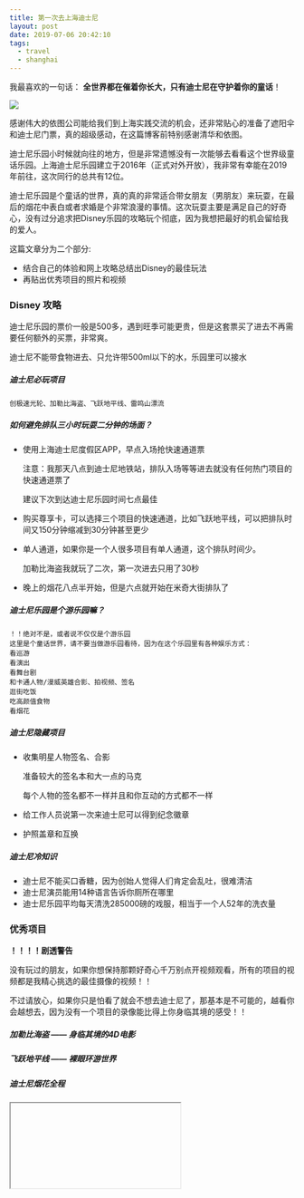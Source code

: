```yaml
---
title: 第一次去上海迪士尼
layout: post
date: 2019-07-06 20:42:10
tags:
  - travel
  - shanghai
---
```


我最喜欢的一句话：	**全世界都在催着你长大，只有迪士尼在守护着你的童话**！

![](https://saferman.github.io/gallery/assets/img/disney/disney.jpeg)

感谢伟大的依图公司能给我们到上海实践交流的机会，还非常贴心的准备了遮阳伞和迪士尼门票，真的超级感动，在这篇博客前特别感谢清华和依图。

迪士尼乐园小时候就向往的地方，但是非常遗憾没有一次能够去看看这个世界级童话乐园。上海迪士尼乐园建立于2016年（正式对外开放），我非常有幸能在2019年前往，这次同行的总共有12位。

迪士尼乐园是个童话的世界，真的真的非常适合带女朋友（男朋友）来玩耍，在最后的烟花中表白或者求婚是个非常浪漫的事情。这次玩耍主要是满足自己的好奇心，没有过分追求把Disney乐园的攻略玩个彻底，因为我想把最好的机会留给我的爱人。

这篇文章分为二个部分:

- 结合自己的体验和网上攻略总结出Disney的最佳玩法
- 再贴出优秀项目的照片和视频

### Disney 攻略

迪士尼乐园的票价一般是500多，遇到旺季可能更贵，但是这套票买了进去不再需要任何额外的买票，非常爽。

迪士尼不能带食物进去、只允许带500ml以下的水，乐园里可以接水

##### 迪士尼必玩项目

```
创极速光轮、加勒比海盗、飞跃地平线、雷鸣山漂流
```

##### 如何避免排队三小时玩耍二分钟的场面？

- 使用上海迪士尼度假区APP，早点入场抢快速通道票

  注意：我那天八点到迪士尼地铁站，排队入场等等进去就没有任何热门项目的快速通道票了

  建议下次到达迪士尼乐园时间七点最佳

- 购买尊享卡，可以选择三个项目的快速通道，比如飞跃地平线，可以把排队时间又150分钟缩减到30分钟甚至更少

- 单人通道，如果你是一个人很多项目有单人通道，这个排队时间少。

  加勒比海盗我就玩了二次，第一次进去只用了30秒

- 晚上的烟花八点半开始，但是六点就开始在米奇大街排队了

##### 迪士尼乐园是个游乐园嘛？

```
！！绝对不是，或者说不仅仅是个游乐园
这里是个童话世界，请不要当做游乐园看待，因为在这个乐园里有各种娱乐方式：
看巡游
看演出
看舞台剧
和卡通人物/漫威英雄合影、拍视频、签名
逛街吃饭
吃高颜值食物
看烟花
```

##### 迪士尼隐藏项目

- 收集明星人物签名、合影

  准备较大的签名本和大一点的马克

  每个人物的签名都不一样并且和你互动的方式都不一样

- 给工作人员说第一次来迪士尼可以得到纪念徽章

- 护照盖章和互换

##### 迪士尼冷知识

- 迪士尼不能买口香糖，因为创始人觉得人们肯定会乱吐，很难清洁
- 迪士尼演员能用14种语言告诉你厕所在哪里
- 迪士尼乐园平均每天清洗285000磅的戏服，相当于一个人52年的洗衣量

### 优秀项目

**！！！！剧透警告**

没有玩过的朋友，如果你想保持那颗好奇心千万别点开视频观看，所有的项目的视频都是我精心挑选的最佳摄像的视频！！

不过请放心，如果你只是怕看了就会不想去迪士尼了，那基本是不可能的，越看你会越想去，因为没有一个项目的录像能比得上你身临其境的感受！！

##### 加勒比海盗 —— 身临其境的4D电影

##### 飞跃地平线 —— 裸眼环游世界

##### 迪士尼烟花全程

<iframe>
<link href="https://saferman.github.io/gallery/assets/js/video-js.css" rel="stylesheet">
<script src="https://saferman.github.io/gallery/assets/js/video.js"></script>
<video id="video1" class="video-js vjs-default-skin" width="640" height="480"
        data-setup='{"controls" : true, "autoplay" : false, "preload" : "None"}'>
<source src="https://saferman.github.io/gallery/assets/video/lmd.mp4" type="video/mp4">
</video>
</iframe>




